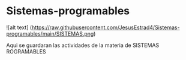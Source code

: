 # Sistemas-programables
![alt text] (https://raw.githubusercontent.com/JesusEstrad4/Sistemas-programables/main/SISTEMAS.png)

Aqui se guardaran las actividades de la materia de SISTEMAS ROGRAMABLES 


